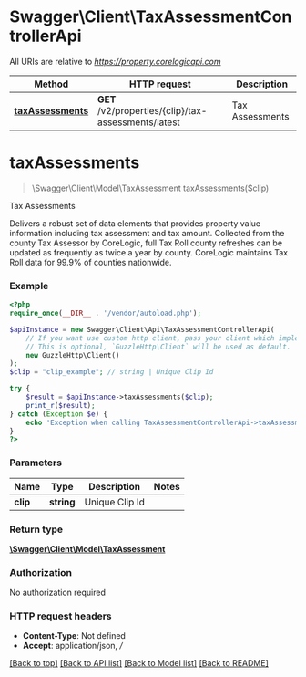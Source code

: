 # Swagger\Client\TaxAssessmentControllerApi

All URIs are relative to *https://property.corelogicapi.com*

Method | HTTP request | Description
------------- | ------------- | -------------
[**taxAssessments**](TaxAssessmentControllerApi.md#taxassessments) | **GET** /v2/properties/{clip}/tax-assessments/latest | Tax Assessments

# **taxAssessments**
> \Swagger\Client\Model\TaxAssessment taxAssessments($clip)

Tax Assessments

Delivers a robust set of data elements that provides property value information including tax assessment and tax amount. Collected from the county Tax Assessor by CoreLogic, full Tax Roll county refreshes can be updated as frequently as twice a year by county. CoreLogic maintains Tax Roll data for 99.9% of counties nationwide.

### Example
```php
<?php
require_once(__DIR__ . '/vendor/autoload.php');

$apiInstance = new Swagger\Client\Api\TaxAssessmentControllerApi(
    // If you want use custom http client, pass your client which implements `GuzzleHttp\ClientInterface`.
    // This is optional, `GuzzleHttp\Client` will be used as default.
    new GuzzleHttp\Client()
);
$clip = "clip_example"; // string | Unique Clip Id

try {
    $result = $apiInstance->taxAssessments($clip);
    print_r($result);
} catch (Exception $e) {
    echo 'Exception when calling TaxAssessmentControllerApi->taxAssessments: ', $e->getMessage(), PHP_EOL;
}
?>
```

### Parameters

Name | Type | Description  | Notes
------------- | ------------- | ------------- | -------------
 **clip** | **string**| Unique Clip Id |

### Return type

[**\Swagger\Client\Model\TaxAssessment**](../Model/TaxAssessment.md)

### Authorization

No authorization required

### HTTP request headers

 - **Content-Type**: Not defined
 - **Accept**: application/json, */*

[[Back to top]](#) [[Back to API list]](../../README.md#documentation-for-api-endpoints) [[Back to Model list]](../../README.md#documentation-for-models) [[Back to README]](../../README.md)

